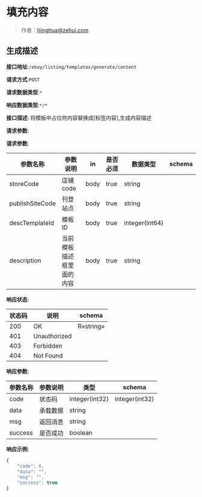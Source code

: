 # 填充内容

> 作者：lijinghua@zehui.com

## 生成描述


**接口地址**:`/ebay/listing/templates/generate/content`


**请求方式**:`POST`


**请求数据类型**:`*`


**响应数据类型**:`*/*`


**接口描述**: 将模板中占位符内容替换成[标签内容],生成内容描述


**请求参数**:


**请求参数**:


| 参数名称 | 参数说明 | in    | 是否必须 | 数据类型 | schema |
| -------- | -------- | ----- | -------- | -------- | ------ |
|storeCode|店铺code|body|true|string||
|publishSiteCode|刊登站点|body|true|string||
|descTemplateId|模板ID|body|true|integer(int64)||
|description|当前模板描述框里面的内容|body|true|string|||


**响应状态**:


| 状态码 | 说明 | schema |
| -------- | -------- | ----- | 
|200|OK|R«string»|
|401|Unauthorized||
|403|Forbidden||
|404|Not Found|||


**响应参数**:


| 参数名称 | 参数说明 | 类型 | schema |
| -------- | -------- | ----- |----- | 
|code|状态码|integer(int32)|integer(int32)|
|data|承载数据|string||
|msg|返回消息|string||
|success|是否成功|boolean|||


**响应示例**:
```javascript
{
	"code": 0,
	"data": "",
	"msg": "",
	"success": true
}
```